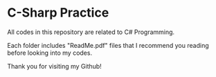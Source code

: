 # C-Sharp Practice

All codes in this repository are related to C# Programming.

Each folder includes "ReadMe.pdf" files that I recommend you reading before looking into my codes.

Thank you for visiting my Github!

